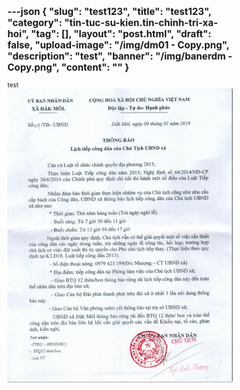 ---json
{
    "slug": "test123",
    "title": "test123",
    "category": "tin-tuc-su-kien.tin-chinh-tri-xa-hoi",
    "tag": [],
    "layout": "post.html",
    "draft": false,
    "upload-image": "/img/dm01 - Copy.png",
    "description": "test",
    "banner": "/img/banerdm - Copy.png",
    "__content__": ""
}
---
<p>test<img alt="" src="/img/dm01 - Copy.png" /></p>
